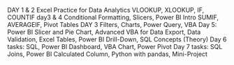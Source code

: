 DAY 1 & 2 
Excel Practice for Data Analytics
VLOOKUP, XLOOKUP, IF, COUNTIF
day3 & 4
Conditional Formatting, Slicers, Power BI Intro
SUMIF, AVERAGEIF, Pivot Tables DAY 3 Filters, Charts, Power Query, VBA
Day 5:
Power BI Slicer and Pie Chart, Advanced VBA for Data Export, Data Validation, Excel Tables, Power BI Drill-Down, SQL Concepts (Theory)
Day 6 tasks:
SQL, Power BI Dashboard, VBA Chart, Power Pivot
Day 7 tasks:
SQL Joins, Power BI Calculated Column, Python with pandas, Mini-Project
